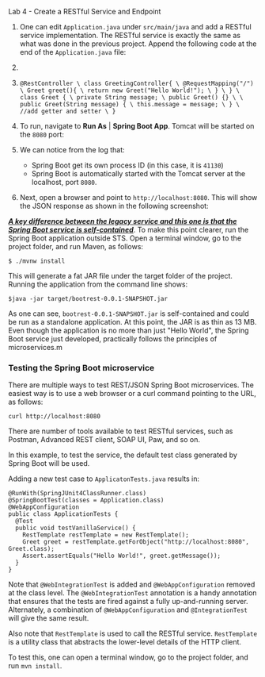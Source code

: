 Lab 4 - Create a RESTful Service and Endpoint



1. One can edit `Application.java` under `src/main/java` and add a RESTful service implementation. The RESTful service is exactly the same as what was done in the previous project. Append the following code at the end of the `Application.java` file:
2. 
3. `@RestController \
class GreetingController{ \
  @RequestMapping("/") \
  Greet greet(){ \
    return new Greet("Hello World!"); \
  } \
} \
class Greet { \
  private String message; \
public Greet() {} \
 \
  public Greet(String message) { \
    this.message = message; \
  } \
//add getter and setter \
}   `
4. To run, navigate to **Run As** | **Spring Boot App**. Tomcat will be started on the `8080` port:

5. We can notice from the log that:
    *   Spring Boot get its own process ID (in this case, it is `41130`)
    *   Spring Boot is automatically started with the Tomcat server at the localhost, port `8080`.
7. Next, open a browser and point to `http://localhost:8080`. This will show the JSON response as shown in the following screenshot:


**_<span style="text-decoration:underline;">A key difference between the legacy service and this one is that the Spring Boot service is self-contained</span>_**. To make this point clearer, run the Spring Boot application outside STS. Open a terminal window, go to the project folder, and run Maven, as follows:


```
$ ./mvnw install
```


This will generate a fat JAR file under the target folder of the project. Running the application from the command line shows:


```
$java -jar target/bootrest-0.0.1-SNAPSHOT.jar
```


As one can see, `bootrest-0.0.1-SNAPSHOT.jar` is self-contained and could be run as a standalone application. At this point, the JAR is as thin as 13 MB. Even though the application is no more than just "Hello World", the Spring Boot service just developed, practically follows the principles of microservices.m

<h3>Testing the Spring Boot microservice</h3>


There are multiple ways to test REST/JSON Spring Boot microservices. The easiest way is to use a web browser or a curl command pointing to the URL, as follows:


```
curl http://localhost:8080
```


There are number of tools available to test RESTful services, such as Postman, Advanced REST client, SOAP UI, Paw, and so on.

In this example, to test the service, the default test class generated by Spring Boot will be used.

Adding a new test case to `ApplicatonTests.java` results in:


```
@RunWith(SpringJUnit4ClassRunner.class)
@SpringBootTest(classes = Application.class)
@WebAppConfiguration
public class ApplicationTests {
  @Test
  public void testVanillaService() {
    RestTemplate restTemplate = new RestTemplate();
    Greet greet = restTemplate.getForObject("http://localhost:8080", Greet.class);
    Assert.assertEquals("Hello World!", greet.getMessage());
  }
}
```


Note that `@WebIntegrationTest` is added and `@WebAppConfiguration` removed at the class level. The `@WebIntegrationTest` annotation is a handy annotation that ensures that the tests are fired against a fully up-and-running server. Alternately, a combination of `@WebAppConfiguration` and `@IntegrationTest` will give the same result.

Also note that `RestTemplate` is used to call the RESTful service. `RestTemplate` is a utility class that abstracts the lower-level details of the HTTP client.

To test this, one can open a terminal window, go to the project folder, and run `mvn install`.





<!-- Docs to Markdown version 1.0β17 -->
